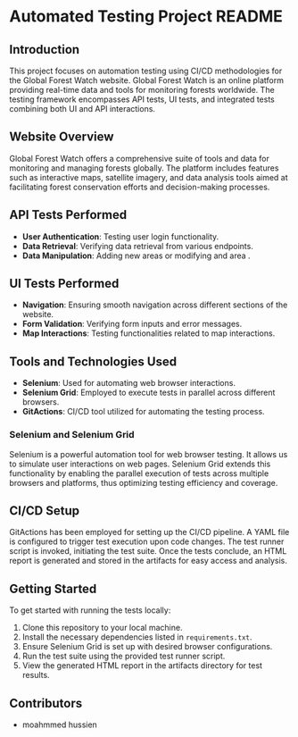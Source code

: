 # Automated Testing Project README

## Introduction
This project focuses on automation testing using CI/CD methodologies for the Global Forest Watch website. Global Forest Watch is an online platform providing real-time data and tools for monitoring forests worldwide. The testing framework encompasses API tests, UI tests, and integrated tests combining both UI and API interactions.

## Website Overview
Global Forest Watch offers a comprehensive suite of tools and data for monitoring and managing forests globally. The platform includes features such as interactive maps, satellite imagery, and data analysis tools aimed at facilitating forest conservation efforts and decision-making processes.

## API Tests Performed
- **User Authentication**: Testing user login functionality.
- **Data Retrieval**: Verifying data retrieval from various endpoints.
- **Data Manipulation**: Adding new areas or modifying and area .

## UI Tests Performed
- **Navigation**: Ensuring smooth navigation across different sections of the website.
- **Form Validation**: Verifying form inputs and error messages.
- **Map Interactions**: Testing functionalities related to map interactions.


## Tools and Technologies Used
- **Selenium**: Used for automating web browser interactions.
- **Selenium Grid**: Employed to execute tests in parallel across different browsers.
- **GitActions**: CI/CD tool utilized for automating the testing process.

### Selenium and Selenium Grid
Selenium is a powerful automation tool for web browser testing. It allows us to simulate user interactions on web pages. Selenium Grid extends this functionality by enabling the parallel execution of tests across multiple browsers and platforms, thus optimizing testing efficiency and coverage.

## CI/CD Setup
GitActions has been employed for setting up the CI/CD pipeline. A YAML file is configured to trigger test execution upon code changes. The test runner script is invoked, initiating the test suite. Once the tests conclude, an HTML report is generated and stored in the artifacts for easy access and analysis.


## Getting Started
To get started with running the tests locally:

1. Clone this repository to your local machine.
2. Install the necessary dependencies listed in `requirements.txt`.
3. Ensure Selenium Grid is set up with desired browser configurations.
4. Run the test suite using the provided test runner script.
5. View the generated HTML report in the artifacts directory for test results.

## Contributors
- moahmmed hussien


    

